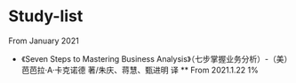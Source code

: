 # Study-list
From January 2021

* 《Seven Steps to Mastering Business Analysis》（七步掌握业务分析）-（美）芭芭拉·A·卡克诺德 著/朱庆、蒋慧、甄进明 译
** From 2021.1.22 1%
